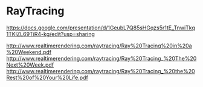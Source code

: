 # RayTracing

https://docs.google.com/presentation/d/1GeubL7Q85sHGqzs5r1tE_TnwiTkq1TKlZL69TiR4-kg/edit?usp=sharing

http://www.realtimerendering.com/raytracing/Ray%20Tracing%20in%20a%20Weekend.pdf
http://www.realtimerendering.com/raytracing/Ray%20Tracing_%20The%20Next%20Week.pdf
http://www.realtimerendering.com/raytracing/Ray%20Tracing_%20the%20Rest%20of%20Your%20Life.pdf
